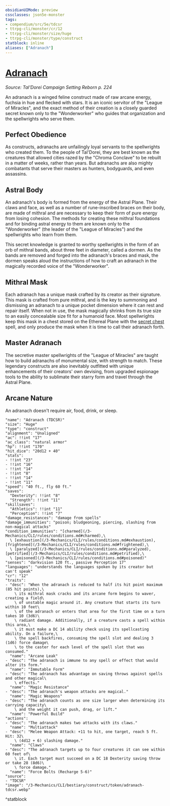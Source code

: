 ```yaml
---
obsidianUIMode: preview
cssclasses: json5e-monster
tags:
- compendium/src/5e/tdcsr
- ttrpg-cli/monster/cr/12
- ttrpg-cli/monster/size/huge
- ttrpg-cli/monster/type/construct
statblock: inline
aliases: ["Adranach"]
---
```

# [Adranach](3-Mechanics\CLI\bestiary\construct/adranach-tdcsr.md)
*Source: Tal'Dorei Campaign Setting Reborn p. 224*  

An adranach is a winged feline construct made of raw arcane energy, fuchsia in hue and flecked with stars. It is an iconic servitor of the "League of Miracles", and the exact method of their creation is a closely guarded secret known only to the "Wonderworker" who guides that organization and the spellwrights who serve them.

## Perfect Obedience

As constructs, adranachs are unfailingly loyal servants to the spellwrights who created them. To the people of Tal'Dorei, they are best known as the creatures that allowed cities razed by the "Chroma Conclave" to be rebuilt in a matter of weeks, rather than years. But adranachs are also mighty combatants that serve their masters as hunters, bodyguards, and even assassins.

## Astral Body

An adranach's body is formed from the energy of the Astral Plane. Their claws and face, as well as a number of rune-inscribed braces on their body, are made of mithral and are necessary to keep their form of pure energy from losing cohesion. The methods for creating these mithral foundations and for binding astral energy to them are known only to the "Wonderworker" (the leader of the "League of Miracles") and the spellwrights who learn from them.

This secret knowledge is granted to worthy spellwrights in the form of an orb of mithral bands, about three feet in diameter, called a dormen. As the bands are removed and forged into the adranach's braces and mask, the dormen speaks aloud the instructions of how to craft an adranach in the magically recorded voice of the "Wonderworker".

## Mithral Mask

Each adranach has a unique mask crafted by its creator as their signature. This mask is crafted from pure mithral, and is the key to summoning and dismissing an adranach to a unique pocket dimension where it can rest and repair itself. When not in use, the mask magically shrinks from its true size to an easily concealable size fit for a humanoid face. Most spellwrights keep this mask in a chest stored on the Ethereal Plane with the [secret chest](/3-Mechanics/CLI/spells/leomunds-secret-chest.md) spell, and only produce the mask when it is time to call their adranach forth.

## Master Adranach

The secretive master spellwrights of the "League of Miracles" are taught how to build adranachs of monumental size, with strength to match. These legendary constructs are also inevitably outfitted with unique enhancements of their creators' own devising, from upgraded espionage tools to the ability to sublimate their starry form and travel through the Astral Plane.

## Arcane Nature

An adranach doesn't require air, food, drink, or sleep.

```statblock
"name": "Adranach (TDCSR)"
"size": "Huge"
"type": "construct"
"alignment": "Unaligned"
"ac": !!int "17"
"ac_class": "natural armor"
"hp": !!int "170"
"hit_dice": "20d12 + 40"
"stats":
- !!int "23"
- !!int "16"
- !!int "14"
- !!int "8"
- !!int "14"
- !!int "11"
"speed": "40 ft., fly 60 ft."
"saves":
  "Dexterity": !!int "8"
  "Strength": !!int "11"
"skillsaves":
  "Athletics": !!int "11"
  "Perception": !!int "7"
"damage_resistances": "damage from spells"
"damage_immunities": "poison; bludgeoning, piercing, slashing from non-magical attacks"
"condition_immunities": "[charmed](/3-Mechanics/CLI/rules/conditions.md#charmed),\
  \ [exhaustion](/3-Mechanics/CLI/rules/conditions.md#exhaustion), [frightened](/3-Mechanics/CLI/rules/conditions.md#frightened),\
  \ [paralyzed](/3-Mechanics/CLI/rules/conditions.md#paralyzed), [petrified](/3-Mechanics/CLI/rules/conditions.md#petrified),\
  \ [poisoned](/3-Mechanics/CLI/rules/conditions.md#poisoned)"
"senses": "darkvision 120 ft., passive Perception 17"
"languages": "understands the languages spoken by its creator but can't speak"
"cr": "12"
"traits":
- "desc": "When the adranach is reduced to half its hit point maximum (85 hit points),\
    \ its mithral mask cracks and its arcane form begins to waver, creating a field\
    \ of unstable magic around it. Any creature that starts its turn within 10 feet\
    \ of the adranach or enters that area for the first time on a turn takes 10 (3d6)\
    \ radiant damage. Additionally, if a creature casts a spell within this area,\
    \ it must make a DC 14 ability check using its spellcasting ability. On a failure,\
    \ the spell backfires, consuming the spell slot and dealing 3 (1d6) force damage\
    \ to the caster for each level of the spell slot that was consumed."
  "name": "Arcane Leak"
- "desc": "The adranach is immune to any spell or effect that would alter its form."
  "name": "Immutable Form"
- "desc": "The adranach has advantage on saving throws against spells and other magical\
    \ effects."
  "name": "Magic Resistance"
- "desc": "The adranach's weapon attacks are magical."
  "name": "Magic Weapons"
- "desc": "The adranach counts as one size larger when determining its carrying capacity\
    \ and the weight it can push, drag, or lift."
  "name": "Powerful Build"
"actions":
- "desc": "The adranach makes two attacks with its claws."
  "name": "Multiattack"
- "desc": "Melee Weapon Attack: +11 to hit, one target, reach 5 ft. Hit: 32\
    \ (4d12 + 6) slashing damage."
  "name": "Claws"
- "desc": "The adranach targets up to four creatures it can see within 60 feet of\
    \ it. Each target must succeed on a DC 18 Dexterity saving throw or take 28 (8d6)\
    \ force damage."
  "name": "Force Bolts (Recharge 5-6)"
"source":
- "TDCSR"
"image": "/3-Mechanics/CLI/bestiary/construct/token/adranach-tdcsr.webp"
```
^statblock